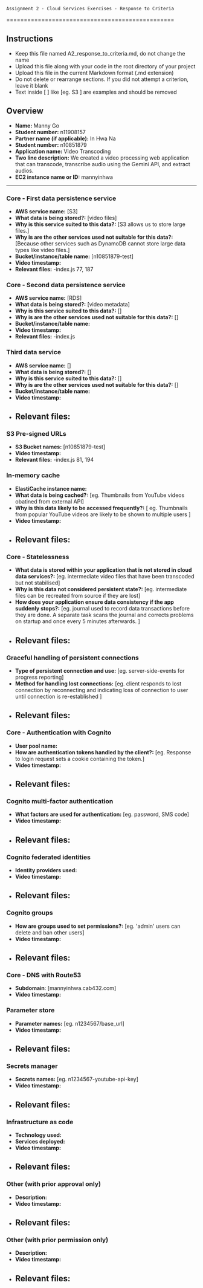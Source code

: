     Assignment 2 - Cloud Services Exercises - Response to Criteria
================================================

Instructions
------------------------------------------------
- Keep this file named A2_response_to_criteria.md, do not change the name
- Upload this file along with your code in the root directory of your project
- Upload this file in the current Markdown format (.md extension)
- Do not delete or rearrange sections.  If you did not attempt a criterion, leave it blank
- Text inside [ ] like [eg. S3 ] are examples and should be removed


Overview
------------------------------------------------

- **Name:** Manny Go
- **Student number:** n11908157
- **Partner name (if applicable):** In Hwa Na 
- **Student number:** n10851879
- **Application name:** Video Transcoding
- **Two line description:** We created a video processing web application that can transcode, transcribe audio using the Gemini API, and extract audios.
- **EC2 instance name or ID:** mannyinhwa

------------------------------------------------

### Core - First data persistence service

- **AWS service name:**  [S3]
- **What data is being stored?:** [video files]
- **Why is this service suited to this data?:** [S3 allows us to store large files.]
- **Why is are the other services used not suitable for this data?:** [Because other services such as DynamoDB cannot store large data types like video files.]
- **Bucket/instance/table name:** [n10851879-test]
- **Video timestamp:**
- **Relevant files:**
    -index.js 77, 187  

### Core - Second data persistence service

- **AWS service name:**  [RDS]
- **What data is being stored?:** [video metadata] 
- **Why is this service suited to this data?:** []
- **Why is are the other services used not suitable for this data?:** []
- **Bucket/instance/table name:**
- **Video timestamp:**
- **Relevant files:**
    -index.js 

### Third data service

- **AWS service name:**  []
- **What data is being stored?:** []
- **Why is this service suited to this data?:** []
- **Why is are the other services used not suitable for this data?:** []
- **Bucket/instance/table name:**
- **Video timestamp:**
- **Relevant files:**
    -

### S3 Pre-signed URLs

- **S3 Bucket names:** [n10851879-test]
- **Video timestamp:**
- **Relevant files:**
    -index.js 81, 194 

### In-memory cache

- **ElastiCache instance name:**
- **What data is being cached?:** [eg. Thumbnails from YouTube videos obatined from external API]
- **Why is this data likely to be accessed frequently?:** [ eg. Thumbnails from popular YouTube videos are likely to be shown to multiple users ]
- **Video timestamp:**
- **Relevant files:**
    -

### Core - Statelessness

- **What data is stored within your application that is not stored in cloud data services?:** [eg. intermediate video files that have been transcoded but not stabilised]
- **Why is this data not considered persistent state?:** [eg. intermediate files can be recreated from source if they are lost]
- **How does your application ensure data consistency if the app suddenly stops?:** [eg. journal used to record data transactions before they are done.  A separate task scans the journal and corrects problems on startup and once every 5 minutes afterwards. ]
- **Relevant files:**
    -

### Graceful handling of persistent connections

- **Type of persistent connection and use:** [eg. server-side-events for progress reporting]
- **Method for handling lost connections:** [eg. client responds to lost connection by reconnecting and indicating loss of connection to user until connection is re-established ]
- **Relevant files:**
    -


### Core - Authentication with Cognito

- **User pool name:**
- **How are authentication tokens handled by the client?:** [eg. Response to login request sets a cookie containing the token.]
- **Video timestamp:**
- **Relevant files:**
    -

### Cognito multi-factor authentication

- **What factors are used for authentication:** [eg. password, SMS code]
- **Video timestamp:**
- **Relevant files:**
    -

### Cognito federated identities

- **Identity providers used:**
- **Video timestamp:**
- **Relevant files:**
    -

### Cognito groups

- **How are groups used to set permissions?:** [eg. 'admin' users can delete and ban other users]
- **Video timestamp:**
- **Relevant files:**
    -

### Core - DNS with Route53

- **Subdomain**:  [mannyinhwa.cab432.com]
- **Video timestamp:**

### Parameter store

- **Parameter names:** [eg. n1234567/base_url]
- **Video timestamp:**
- **Relevant files:**
    -

### Secrets manager

- **Secrets names:** [eg. n1234567-youtube-api-key]
- **Video timestamp:**
- **Relevant files:**
    -

### Infrastructure as code

- **Technology used:**
- **Services deployed:**
- **Video timestamp:**
- **Relevant files:**
    -

### Other (with prior approval only)

- **Description:**
- **Video timestamp:**
- **Relevant files:**
    -

### Other (with prior permission only)

- **Description:**
- **Video timestamp:**
- **Relevant files:**
    -